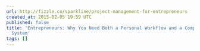 ```yaml
---
url: http://fizzle.co/sparkline/project-management-for-entrepreneurs
created_at: 2015-02-05 19:59 UTC
published: false
title: 'Entrepreneurs: Why You Need Both a Personal Workflow and a Company Operating
  System'
tags: []
---
```



